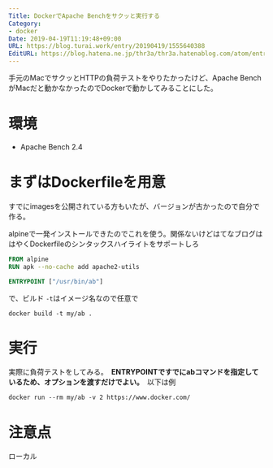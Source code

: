 ```yaml
---
Title: DockerでApache Benchをサクッと実行する
Category:
- docker
Date: 2019-04-19T11:19:48+09:00
URL: https://blog.turai.work/entry/20190419/1555640388
EditURL: https://blog.hatena.ne.jp/thr3a/thr3a.hatenablog.com/atom/entry/17680117127053258608
---
```


手元のMacでサクッとHTTPの負荷テストをやりたかったけど、Apache BenchがMacだと動かなかったのでDockerで動かしてみることにした。

# 環境

- Apache Bench 2.4

# まずはDockerfileを用意

すでにimagesを公開されている方もいたが、バージョンが古かったので自分で作る。

alpineで一発インストールできたのでこれを使う。関係ないけどはてなブログははやくDockerfileのシンタックスハイライトをサポートしろ

```dockerfile
FROM alpine
RUN apk --no-cache add apache2-utils

ENTRYPOINT ["/usr/bin/ab"]
```

で、ビルド `-t`はイメージ名なので任意で

```
docker build -t my/ab .
```

# 実行

実際に負荷テストをしてみる。　**ENTRYPOINTですでにabコマンドを指定しているため、オプションを渡すだけでよい。**　以下は例

```
docker run --rm my/ab -v 2 https://www.docker.com/
```

# 注意点

ローカル

